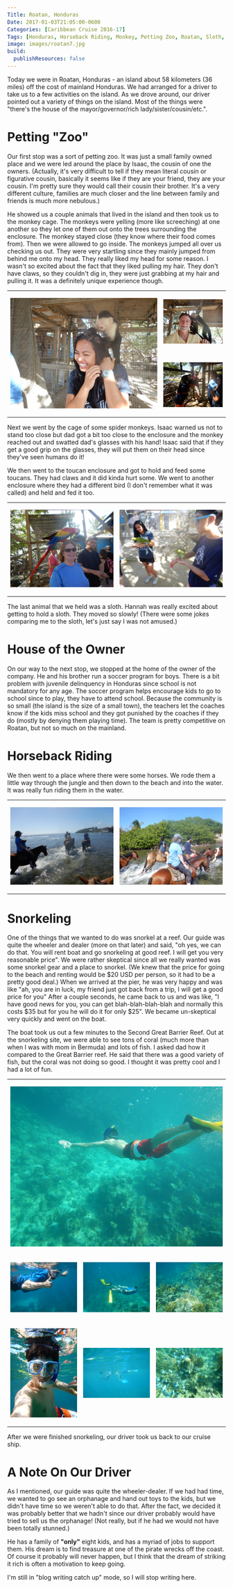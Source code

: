 ```yaml
---
Title: Roatan, Honduras
Date: 2017-01-03T21:05:00-0600
Categories: [Caribbean Cruise 2016-17]
Tags: [Honduras, Horseback Riding, Monkey, Petting Zoo, Roatan, Sloth, Snorkeling]
image: images/roatan7.jpg
build:
  publishResources: false
---
```


Today we were in Roatan, Honduras - an island about 58 kilometers (36 miles) off
the cost of mainland Honduras. We had arranged for a driver to take us to a few
activities on the island. As we drove around, our driver pointed out a variety
of things on the island. Most of the things were "there's the house of the
mayor/governor/rich lady/sister/cousin/etc.".

# Petting "Zoo"

Our first stop was a sort of petting zoo. It was just a small family owned place
and we were led around the place by Isaac, the cousin of one the owners.
(Actually, it's very difficult to tell if they mean literal cousin or figurative
cousin, basically it seems like if they are your friend, they are your cousin.
I'm pretty sure they would call their cousin their brother. It's a very
different culture, families are much closer and the line between family and
friends is much more nebulous.)

He showed us a couple animals that lived in the island and then took us to the
monkey cage. The monkeys were yelling (more like screeching) at one another so
they let one of them out onto the trees surrounding the enclosure. The monkey
stayed close (they know where their food comes from). Then we were allowed to go
inside. The monkeys jumped all over us checking us out. They were very startling
since they mainly jumped from behind me onto my head. They really liked my head
for some reason. I wasn't so excited about the fact that they liked pulling my
hair. They don't have claws, so they couldn't dig in, they were just grabbing at
my hair and pulling it. It was a definitely unique experience though.

<table class="gallery">
<tr>
<td rowspan="2" width="70%">

![](images/roatan1.jpg)

</td>
<td>

![](images/roatan2.jpg)

</td>
</tr>
<tr>
<td>

![](images/roatan3.jpg)

</td>
</tr>
</table>

Next we went by the cage of some spider monkeys. Isaac warned us not to stand
too close but dad got a bit too close to the enclosure and the monkey reached
out and swatted dad's glasses with his hand! Isaac said that if they get a good
grip on the glasses, they will put them on their head since they've seen humans
do it!

We then went to the toucan enclosure and got to hold and feed some toucans. They
had claws and it did kinda hurt some. We went to another enclosure where they
had a different bird (I don't remember what it was called) and held and fed it
too.

<table class="gallery">
<tr>
<td>

![](images/roatan4.jpg)

</td>
<td>

![](images/roatan5.jpg)

</td>
</tr>
</table>

The last animal that we held was a sloth. Hannah was really excited about
getting to hold a sloth. They moved so slowly! (There were some jokes comparing
me to the sloth, let's just say I was not amused.)

# House of the Owner

On our way to the next stop, we stopped at the home of the owner of the company.
He and his brother run a soccer program for boys. There is a bit problem with
juvenile delinquency in Honduras since school is not mandatory for any age. The
soccer program helps encourage kids to go to school since to play, they have to
attend school. Because the community is so small (the island is the size of a
small town), the teachers let the coaches know if the kids miss school and they
got punished by the coaches if they do (mostly by denying them playing time).
The team is pretty competitive on Roatan, but not so much on the mainland.

# Horseback Riding

We then went to a place where there were some horses. We rode them a little way
through the jungle and then down to the beach and into the water. It was really
fun riding them in the water.

<table class="gallery">
<tr>
<td>

![](images/roatan6.jpg)

</td>
<td>

![](images/roatan7.jpg)

</td>
</tr>
</table>

# Snorkeling

One of the things that we wanted to do was snorkel at a reef. Our guide was
quite the wheeler and dealer (more on that later) and said, "oh yes, we can do
that. You will rent boat and go snorkeling at good reef. I will get you very
reasonable price". We were rather skeptical since all we really wanted was some
snorkel gear and a place to snorkel. (We knew that the price for going to the
beach and renting would be $20 USD per person, so it had to be a pretty good
deal.) When we arrived at the pier, he was very happy and was like "ah, you are
in luck, my friend just got back from a trip, I will get a good price for you"
After a couple seconds, he came back to us and was like, "I have good news for
you, you can get blah-blah-blah-blah and normally this costs $35 but for you he
will do it for only $25". We became un-skeptical very quickly and went on the
boat.

The boat took us out a few minutes to the Second Great Barrier Reef. Out at the
snorkeling site, we were able to see tons of coral (much more than when I was
with mom in Bermuda) and lots of fish. I asked dad how it compared to the Great
Barrier reef. He said that there was a good variety of fish, but the coral was
not doing so good. I thought it was pretty cool and I had a lot of fun.

<table class="gallery">
<tr>
<td colspan="3">

![](images/roatan14.jpg)

</td>
</tr>
<tr>
<td>

![](images/roatan8.jpg)

</td>
<td>

![](images/roatan9.jpg)

</td>
<td>

![](images/roatan10.jpg)

</td>
</tr>
<tr>
<td>

![](images/roatan11.jpg)

</td>
<td>

![](images/roatan12.jpg)

</td>
<td>

![](images/roatan13.jpg)

</td>
</tr>
</table>


After we were finished snorkeling, our driver took us back to our cruise ship.

# A Note On Our Driver

As I mentioned, our guide was quite the wheeler-dealer. If we had had time, we
wanted to go see an orphanage and hand out toys to the kids, but we didn't have
time so we weren't able to do that. After the fact, we decided it was probably
better that we hadn't since our driver probably would have tried to sell us the
orphanage! (Not really, but if he had we would not have been totally stunned.)

He has a family of **"only"** eight kids, and has a myriad of jobs to support
them. His dream is to find treasure at one of the pirate wrecks off the coast.
Of course it probably will never happen, but I think that the dream of striking
it rich is often a motivation to keep going.

I'm still in "blog writing catch up" mode, so I will stop writing here.
